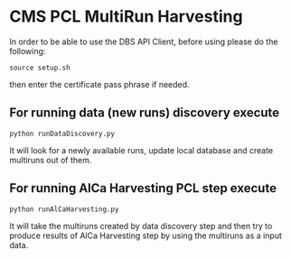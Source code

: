 # CMS PCL MultiRun Harvesting

In order to be able to use the DBS API Client, before using please do the following:

`source setup.sh`

then enter the certificate pass phrase if needed.

## For running data (new runs) discovery execute

`python runDataDiscovery.py`

It will look for a newly available runs, update local database and create multiruns
out of them.


## For running AlCa Harvesting PCL step execute

`python runAlCaHarvesting.py`

It will take the multiruns created by data discovery step and then try to produce
results of AlCa Harvesting step by using the multiruns as a input data.
